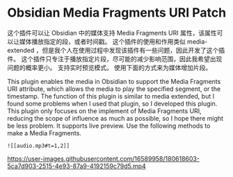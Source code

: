 # Obsidian Media Fragments URI Patch

这个插件可以让 Obsidian 中的媒体支持 Media Fragments URI 属性，该属性可以让媒体播放指定的段，或者时间戳。
这个插件的使用和作用类似 media-extended ，但是我个人在使用过程中发现该插件有一些问题，因此开发了这个插件。
这个插件只专注于播放指定片段，尽可能的减少影响范围，因此我希望出现问题的概率更小。
支持实时预览模式。
使用下面的方式来为媒体增加片段。

This plugin enables the media in Obsidian to support the Media Fragments URI attribute, which allows the media to play the specified segment, or the timestamp.
The function of this plugin is similar to media extended, but I found some problems when I used that plugin, so I developed this plugin.
This plugin only focuses on the implement of Media Fragments URI, reducing the scope of influence as much as possible, so I hope there might be less problem.
It supports live preview.
Use the following methods to make a Media Fragments.

```
![[audio.mp3#t=1,2]]
```



https://user-images.githubusercontent.com/16589958/180618603-5ca7d903-2515-4e93-87a9-4192159c79d5.mp4




